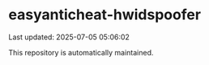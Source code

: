 # easyanticheat-hwidspoofer

Last updated: 2025-07-05 05:06:02

This repository is automatically maintained.
